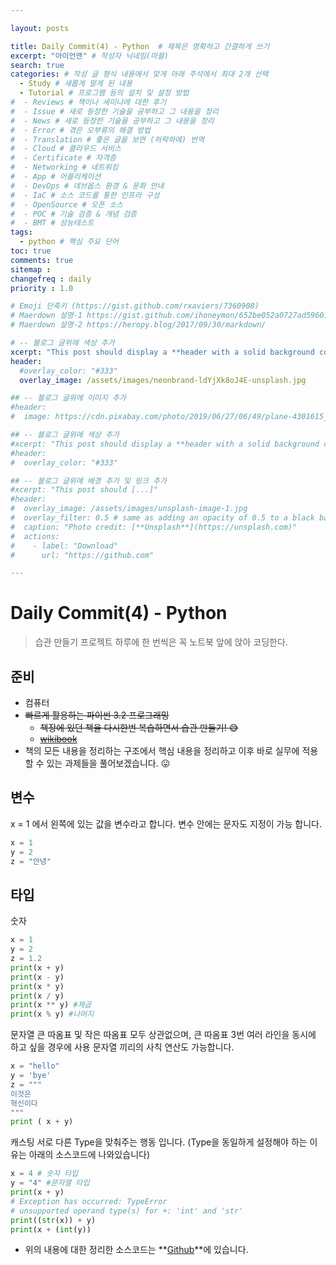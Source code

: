 ```yaml
---

layout: posts

title: Daily Commit(4) - Python  # 제목은 명확하고 간결하게 쓰기
excerpt: "아이언맨" # 작성자 닉네임(마블)
search: true
categories: # 작성 글 형식 내용에서 맞게 아래 주석에서 최대 2개 선택
  - Study # 새롭게 알게 된 내용
  - Tutorial # 프로그램 등의 설치 및 설정 방법
#  - Reviews # 책이나 세미나에 대한 후기
#  - Issue # 새로 등장한 기술을 공부하고 그 내용을 정리
#  - News # 새로 등장한 기술을 공부하고 그 내용을 정리
#  - Error # 겪은 오부류의 해결 방법
#  - Translation # 좋은 글을 보면 (허락하에) 번역
#  - Cloud # 클라우드 서비스
#  - Certificate # 자격증
#  - Networking # 네트워킹
#  - App # 어플리케이션
#  - DevOps # 데브옵스 환경 & 문화 안내
#  - IaC # 소스 코드를 통한 인프라 구성
#  - OpenSource # 오픈 소스
#  - POC # 기술 검증 & 개념 검증
#  - BMT # 성능테스트
tags: 
  - python # 핵심 주요 단어
toc: true
comments: true
sitemap :
changefreq : daily
priority : 1.0

# Emoji 단축키 (https://gist.github.com/rxaviers/7360908)
# Maerdown 설명-1 https://gist.github.com/ihoneymon/652be052a0727ad59601
# Maerdown 설명-2 https://heropy.blog/2017/09/30/markdown/

# -- 블로그 글위에 색상 추가
xcerpt: "This post should display a **header with a solid background color**, if the theme #supports it."
header:
  #overlay_color: "#333"
  overlay_image: /assets/images/neonbrand-ldYjXk8oJ4E-unsplash.jpg

## -- 블로그 글위에 이미지 추가
#header:
#  image: https://cdn.pixabay.com/photo/2019/06/27/06/49/plane-4301615_1280.png

## -- 블로그 글위에 색상 추가
#xcerpt: "This post should display a **header with a solid background color**, if the theme #supports it."
#header:
#  overlay_color: "#333"

## -- 블로그 글위에 배경 추가 및 링크 추가
#xcerpt: "This post should [...]"
#header:
#  overlay_image: /assets/images/unsplash-image-1.jpg
#  overlay_filter: 0.5 # same as adding an opacity of 0.5 to a black background
#  caption: "Photo credit: [**Unsplash**](https://unsplash.com)"
#  actions:
#    - label: "Download"
#      url: "https://github.com"

---
```

# Daily Commit(4) - Python
> 습관 만들기 프로젝트 하루에 한 번씩은 꼭 노트북 앞에 앉아 코딩한다.

## 준비
- 컴퓨터
- ~~빠르게 활용하는 파이썬 3.2 프로그래밍~~
  - ~~책장에 있던 책을 다시한번 복습하면서 습관 만들기! :sweat_smile:~~
  - ~~[wikibook](https://wikibook.co.kr/python-32-programming/)~~
- 책의 모든 내용을 정리하는 구조에서 핵심 내용을 정리하고 이후 바로 실무에 적용할 수 있는 과제들을 풀어보겠습니다. :stuck_out_tongue:

## 변수
x = 1 에서 왼쪽에 있는 값을 변수라고 합니다. 변수 안에는 문자도 지정이 가능 합니다.
```python
x = 1
y = 2
z = "안녕"
```
## 타입
숫자
```python
x = 1
y = 2
z = 1.2
print(x + y)
print(x - y)
print(x * y)
print(x / y)
print(x ** y) #제곱
print(x % y) #나머지
```
문자열
큰 따옴표 및 작은 따옴표 모두 상관없으며, 큰 따옴표 3번 여러 라인을 동시에 하고 싶을 경우에 사용 문자열 끼리의 사칙 연산도 가능합니다.
```python
x = "hello"
y = 'bye'
z = """
이것은
혁신이다
"""
print ( x + y)
```
캐스팅
서로 다른 Type을 맞춰주는 행동 입니다. (Type을 동일하게 설정해야 하는 이유는 아래의 소스코드에 나와있습니다)
```python
x = 4 # 숫자 타입
y = "4" #문자열 타입
print(x + y)
# Exception has occurred: TypeError
# unsupported operand type(s) for +: 'int' and 'str'
print((str(x)) + y)
print(x + (int(y))
```




* 위의 내용에 대한 정리한 소스코드는 **[Github](https://github.com/TeamOfMajor/TeamOfMajor.github.io/tree/master/assets/code)**에 있습니다.